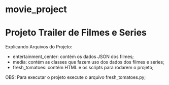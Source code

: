 # movie_project

# Projeto Trailer de Filmes e Series 

Explicando Arquivos do Projeto:

- entertainment_center: contém os dados JSON dos filmes;
- media: contém as classes que fazem uso dos dados dos filmes e series;
- fresh_tomatoes: contém HTML e os scripts para rodarem o projeto;

OBS: Para executar o projeto execute o arquivo fresh_tomatoes.py;
